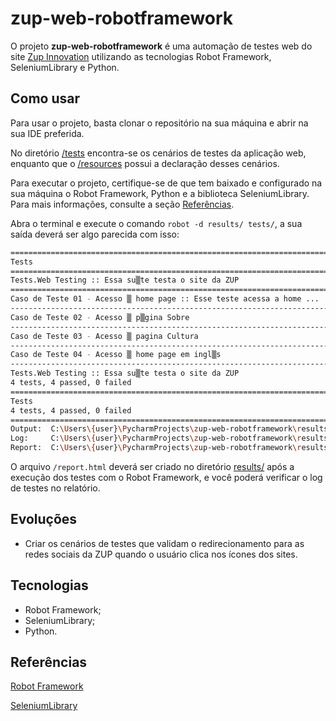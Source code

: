 # zup-web-robotframework
O projeto **zup-web-robotframework** é uma automação de testes web do site [Zup Innovation](https://www.zup.com.br/) utilizando as tecnologias Robot Framework, SeleniumLibrary e Python.

## Como usar
Para usar o projeto, basta clonar o repositório na sua máquina e abrir na sua IDE preferida.

No diretório [/tests](https://github.com/itau-corp/itau-nb3-modules-automacao-apis/tree/main/tests) encontra-se os cenários de testes da aplicação web, enquanto que o [/resources](https://github.com/itau-corp/itau-nb3-modules-automacao-apis/tree/main/resources) possui a declaração desses cenários.

Para executar o projeto, certifique-se de que tem baixado e configurado na sua máquina o Robot Framework, Python e a biblioteca SeleniumLibrary. Para mais informações, consulte a seção [Referências](https://github.com/tiagocbarbosa/zup-web-robotframework#Refer%C3%AAncias).

Abra o terminal e execute o comando ``robot -d results/ tests/``, a sua saída deverá ser algo parecida com isso:

````bash
==============================================================================
Tests
==============================================================================
Tests.Web Testing :: Essa su▒te testa o site da ZUP
==============================================================================
Caso de Teste 01 - Acesso ▒ home page :: Esse teste acessa a home ... | PASS |
------------------------------------------------------------------------------
Caso de Teste 02 - Acesso ▒ p▒gina Sobre                              | PASS |
------------------------------------------------------------------------------
Caso de Teste 03 - Acesso ▒ pagina Cultura                            | PASS |
------------------------------------------------------------------------------
Caso de Teste 04 - Acesso ▒ home page em ingl▒s                       | PASS |
------------------------------------------------------------------------------
Tests.Web Testing :: Essa su▒te testa o site da ZUP                   | PASS |
4 tests, 4 passed, 0 failed
==============================================================================
Tests                                                                 | PASS |
4 tests, 4 passed, 0 failed
==============================================================================
Output:  C:\Users\{user}\PycharmProjects\zup-web-robotframework\results\output.xml
Log:     C:\Users\{user}\PycharmProjects\zup-web-robotframework\results\log.html
Report:  C:\Users\{user}\PycharmProjects\zup-web-robotframework\results\report.html
````

O arquivo `/report.html` deverá ser criado no diretório [results/](https://github.com/tiagocbarbosa/zup-web-robotframework/tree/main/results) após a execução dos testes com o Robot Framework, e você poderá verificar o log de testes no relatório.

## Evoluções
- Criar os cenários de testes que validam o redirecionamento para as redes sociais da ZUP quando o usuário clica nos ícones dos sites.

## Tecnologias
- Robot Framework;
- SeleniumLibrary;
- Python.

## Referências
[Robot Framework](https://robotframework.org/)

[SeleniumLibrary](https://github.com/robotframework/SeleniumLibrary/)